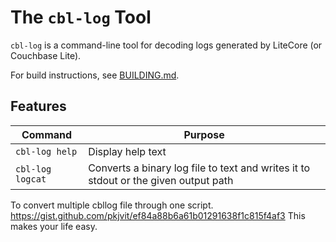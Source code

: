 # The `cbl-log` Tool

`cbl-log` is a command-line tool for decoding logs generated by LiteCore (or Couchbase Lite).

For build instructions, see [BUILDING.md](BUILDING.md).

## Features

| Command        | Purpose |
|----------------|---------|
| `cbl-log help`  | Display help text |
| `cbl-log logcat` | Converts a binary log file to text and writes it to stdout or the given output path |



To convert multiple cbllog file through one script. https://gist.github.com/pkjvit/ef84a88b6a61b01291638f1c815f4af3 This makes your life easy.
